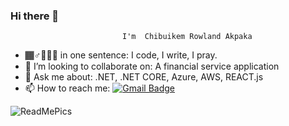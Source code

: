 ### Hi there 👋
                             I'm  Chibuikem Rowland Akpaka
- 🏾‍♂️🚶🏾‍♂️ in one sentence:         I code, I write, I pray.
- 👯 I’m looking to collaborate on: A financial service application
- 💬 Ask me about: .NET, .NET CORE, Azure, AWS, REACT.js
- 📫 How to reach me: [![Gmail Badge](https://img.shields.io/badge/-gmail-c14438?style=for-the-badge&logo=Gmail&logoColor=ffffff)](mailto:chibuikemakpakar@gmail.com) 

![ReadMePics](https://user-images.githubusercontent.com/72900885/133936803-0c2447a4-f0c4-4c86-b6a9-f9e47e5b7de6.gif)
